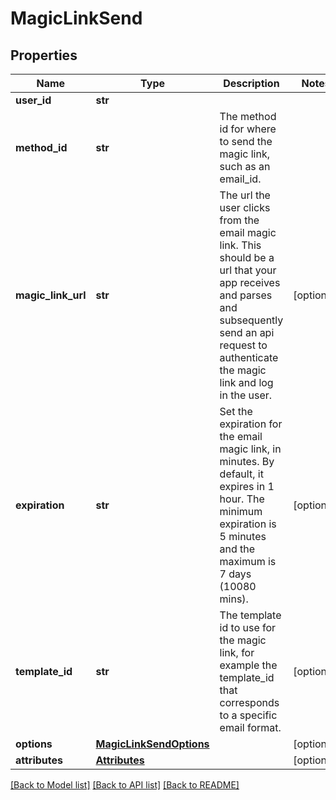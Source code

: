 # MagicLinkSend

## Properties
Name | Type | Description | Notes
------------ | ------------- | ------------- | -------------
**user_id** | **str** |  | 
**method_id** | **str** | The method id for where to send the magic link, such as an email_id. | 
**magic_link_url** | **str** | The url the user clicks from the email magic link. This should be a url that your app receives and parses and subsequently send an api request to authenticate the magic link and log in the user. | [optional] 
**expiration** | **str** | Set the expiration for the email magic link, in minutes. By default, it expires in 1 hour. The minimum expiration is 5 minutes and the maximum is 7 days (10080 mins). | [optional] 
**template_id** | **str** | The template id to use for the magic link, for example the template_id that corresponds to a specific email format. | [optional] 
**options** | [**MagicLinkSendOptions**](MagicLinkSendOptions.md) |  | [optional] 
**attributes** | [**Attributes**](Attributes.md) |  | [optional] 

[[Back to Model list]](../README.md#documentation-for-models) [[Back to API list]](../README.md#documentation-for-api-endpoints) [[Back to README]](../README.md)


